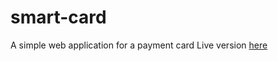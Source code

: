 # smart-card
A simple web application for a payment card 
Live version [here](https://wathigo.github.io/smart-card/)
